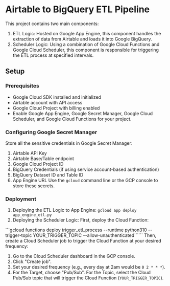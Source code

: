 # Airtable to BigQuery ETL Pipeline

This project contains two main components:

1. ETL Logic: Hosted on Google App Engine, this component handles the extraction of data from Airtable and loads it into Google BigQuery.
2. Scheduler Logic: Using a combination of Google Cloud Functions and Google Cloud Scheduler, this component is responsible for triggering the ETL process at specified intervals.

## Setup
### Prerequisites
- Google Cloud SDK installed and initialized
- Airtable account with API access
- Google Cloud Project with billing enabled
- Enable Google App Engine, Google Secret Manager, Google Cloud Scheduler, and Google Cloud Functions for your project.

### Configuring Google Secret Manager
Store all the sensitive credentials in Google Secret Manager:

1. Airtable API Key
2. Airtable Base/Table endpoint
3. Google Cloud Project ID
4. BigQuery Credentials (if using service account-based authentication)
5. BigQuery Dataset ID and Table ID
6. App Engine URL
Use the `gcloud` command line or the GCP console to store these secrets.

### Deployment
1. Deploying the ETL Logic to App Engine:
```gcloud app deploy app_engine_etl.py```
2. Deploying the Scheduler Logic:
First, deploy the Cloud Function:

```gcloud functions deploy trigger_etl_process --runtime python310 --trigger-topic YOUR_TRIGGER_TOPIC --allow-unauthenticated``````
Then, create a Cloud Scheduler job to trigger the Cloud Function at your desired frequency:

1. Go to the Cloud Scheduler dashboard in the GCP console.
2. Click "Create job".
3. Set your desired frequency (e.g., every day at 2am would be `0 2 * * *`).
4. For the Target, choose "Pub/Sub".
For the Topic, select the Cloud Pub/Sub topic that will trigger the Cloud Function (`YOUR_TRIGGER_TOPIC`).
